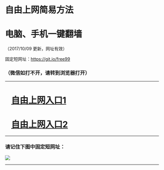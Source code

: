 ﻿# 自由上网简易方法

# 电脑、手机一键翻墙

（2017/10/09 更新，网址有效）

固定短网址：https://git.io/free99

### （微信如打不开，请转到浏览器打开）


***





# &nbsp;&nbsp; <a href="http://ft3034224201.fwq-tz-1001.info/fwqtz01.html?t=100900111900 " target="_blank">自由上网入口1</a>
# &nbsp;&nbsp; <a href="http://ft2640611101.fwq-tz-1002.info/fwqtz02.html?t=100900131281 " target="_blank">自由上网入口2</a>
***

### 请记住下图中固定短网址：

<img src="https://s3-us-west-2.amazonaws.com/fwq-1001/yjfq-20170905okok.png" /> 


***


